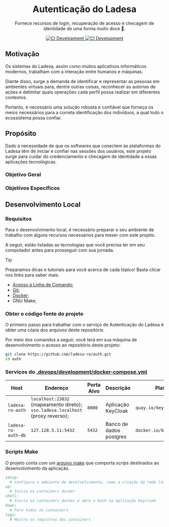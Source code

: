 
<h1 align="center">Autenticação do Ladesa</h1>

<p align="center">Fornece recursos de login, recuperação de acesso e checagem de identidade de uma forma muito doce 💝.</p>

<div align="center">
  <a href="https://github.com/ladesa-ro/auth/actions/workflows/ci.yml?query=branch%3Amain">
    <img alt="CI Development" src="https://img.shields.io/github/actions/workflow/status/ladesa-ro/auth/ci.yml?style=flat&logo=github&logoColor=white&label=development&branch=main&labelColor=18181B" />
  </a>
  
  <a href="https://github.com/ladesa-ro/auth/actions/workflows/ci.yml?query=branch%3Aproduction">
    <img alt="CI Development" src="https://img.shields.io/github/actions/workflow/status/ladesa-ro/auth/ci.yml?style=flat&logo=github&logoColor=white&label=production&branch=production&labelColor=18181B" />
  </a>
  
</div>

## Motivação

Os sistemas do Ladesa, assim como muitos aplicativos informáticos modernos, trabalham com a interação entre humanos e máquinas. 

Diante disso, surge a demanda de identificar e representar as pessoas em ambientes virtuais para, dentre outras coisas, reconhecer as autorias de ações e delimitar quais operações cada perfil possa realizar em diferentes contextos. 

Portanto, é necessário uma solução robusta e confiável que forneça os meios necessários para a correta identificação dos indivíduos, a qual todo o ecossistema possa confiar.

## Propósito

<!-- Dado a necessidade apresentada de gerenciar os perfis de acesso, --> 
Dado a necessidade de que os softwares que conectem às plataformas do Ladesa têm de iniciar e confiar nas sessões dos usuários, 
este projeto surge para cuidar do credenciamento e checagem de identidade a essas aplicações tecnológicas.

### Objetivo Geral

### Objetivos Específicos

## Desenvolvimento Local

### Requisitos

Para o desenvolvimento local, é necessário preparar o seu ambiente de trabalho com alguns recursos necessários para mexer com este projeto. 

A seguir, estão listadas as tecnologias que você precisa ter em seu computador antes para prosseguir com sua jornada.

> [!TIP]
> Preparamos dicas e tutoriais para você acerca de cada tópico!
> Basta clicar nos links para saber mais.

- [Acesso à Linha de Comando](https://docs.ladesa.com.br/developers/tutorials/os/command-line/);
- [Git](https://docs.ladesa.com.br/developers/tutorials/source-code/git/);
- [Docker](https://docs.ladesa.com.br/developers/tutorials/platforms/containers/docker/);
- GNU Make;

### Obter o código fonte do projeto

O primeiro passo para trabalhar com o serviço de Autenticação do Ladesa é obter uma cópia dos arquivos deste repositório. 

Por meio dos comandos a seguir, você terá em sua máquina de desenvolvimento o acesso ao repositório deste projeto:

```sh
git clone https://github.com/ladesa-ro/auth.git
cd auth
```

### Serviços do [.devops/development/docker-compose.yml](./.devops/development/docker-compose.yml)

| Host                | Endereço                                                                       | Porta Alvo | Descrição               | Plataforma Base                   |
| ------------------- | ------------------------------------------------------------------------------ | ---------- | ----------------------- | --------------------------------- |
| `ladesa-ro-auth`    | `localhost:23032` (mapeamento direto); `sso.ladesa.localhost` (proxy reverso); | `8080`     | Aplicação KeyCloak      | `quay.io/keycloak/keycloak:25.0`  |
| `ladesa-ro-auth-db` | `127.128.5.11:5432`                                                            | `5432`     | Banco de dados postgres | `docker.io/bitnami/postgresql:15` |

### Scripts Make

O projeto conta com um [arquivo make](./Makefile) que comporta scrips destinados ao desenvolvimento da aplicação.

```Makefile
setup:
  # Configura o ambiente de deselvolvimento, como a criação da rede ladesa-net e os arquivos .env
up:
  # Inicia os containers docker
shell:
  # Inicia os containers docker e abre o bash na aplicação keycloak
down:
  # Para todos os containers
logs:
  # Mostra os registros dos containers
```

